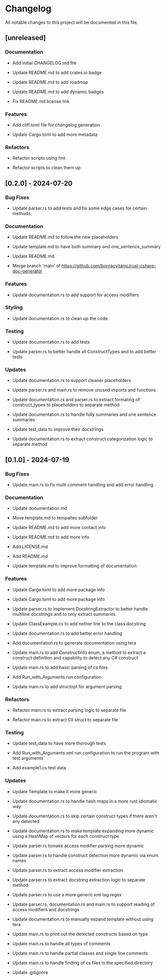 # Changelog

All notable changes to this project will be documented in this file.

## [unreleased]

### Documentation

- Add initial CHANGELOG.md file

- Update README.md to add crates.io badge

- Update README.md to add roadmap

- Update README.md to add dynamic badges

- Fix README.md license link


### Features

- Add cliff.toml file for changelog generation

- Update Cargo.toml to add more metadata


### Refactors

- Refactor scripts using fmt

- Refactor scripts to clean them up


## [0.2.0] - 2024-07-20

### Bug Fixes

- Update parser.rs to add tests and fix some edge cases for certain methods


### Documentation

- Update README.md to follow the new placeholders

- Update template.md to have both summary and one_sentence_summary

- Update README.md
- Merge branch 'main' of https://github.com/bornacvitanic/rust-csharp-doc-generator


### Features

- Update documentation.rs to add support for access modifiers


### Styling

- Update documentation.rs to clean up the code


### Testing

- Update documentation.rs to add tests

- Update parser.rs to better handle all ConstructTypes and to add better tests


### Updates

- Update documentation.rs to support cleaner placeholders

- Update parser.rs and main.rs to remove unused imports and functions

- Update documentation.rs and parser.rs to extract formating of construct_types to placeholders to separate method

- Update documentation.rs to handle fully summaries and one sentence summaries

- Update test_data to improve their docstrings

- Update documentation.rs to extract construct categorization logic to separate method


## [0.1.0] - 2024-07-19

### Bug Fixes

- Update main.rs to fix multi comment handling and add error handling


### Documentation

- Update documentation.md

- Move template.md to tempaltes subfolder

- Update README.md to add more contact info

- Update README.md to add more info

- Add LICENSE.md

- Add README.md

- Update template.md to improve formatting of documentation


### Features

- Update Cargo.toml to add more package info

- Update Cargo.toml to add more package info

- Update parser.rs to implement DocstringExtractor to better handle multiline docstrings and to only extract summaries

- Update ClassExample.cs to add nother line to the class docstring

- Update documentation.rs to add better error handling

- Add documentation.rs to generate documentation using tera

- Update main.rs to add ConstructInfo enum, a method to extract a construct definition and capability to detect any C# construct

- Update main.rs to add basic parsing of cs files

- Add Run_with_Arguments run configuration

- Update main.rs to add structopt for argument parsing


### Refactors

- Refactor main.rs to extract parsing logic to separate file

- Refactor main.rs to extract Cli struct to separate file


### Testing

- Update test_data to have more thorough tests

- Add Run_with_Arguments.xml run configuration to run the program with test arguments

- Add example1.cs test data


### Updates

- Update Template to make it more generic

- Update documentation.rs to handle hash maps in a more rust idiomatic way

- Update documentation.rs to skip certain construct types if there aren't any detected

- Update documentation.rs to make template expanding more dynamic using a HashMap of vectors for each construct type

- Update parser.rs tomake access modifier parsing more dynamic

- Update parser.rs to handle construct detection more dynamic via enum names

- Update parser.rs to extract access modifier extraction

- Update parser.rs to extract docstring extraction logic to separate method

- Update parser.rs to use a more generic xml tag regex

- Update parser.rs, documentation.rs and main.rs to support reading of access modifiers and docstrings

- Update documentation.rs to manually expand template without using tera

- Update main.rs to print out the detected constructs based on type

- Update main.rs to handle all types of comments

- Update main.rs to handle partial classes and single line comments

- Update main.rs to handle finding of cs files in the specified directory

- Update .gitignore


<!-- generated by git-cliff -->
